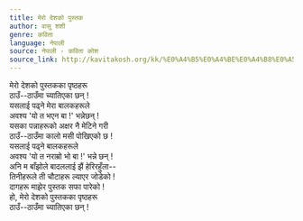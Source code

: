 ```yaml
---
title: मेरो देशको पुस्तक
author: वासु शशी
genre: कविता
language: नेपाली
source: नेपाली - कविता कोश
source_link: http://kavitakosh.org/kk/%E0%A4%B5%E0%A4%BE%E0%A4%B8%E0%A5%81_%E0%A4%B6%E0%A4%B6%E0%A5%80
---
```


मेरो देशको पुस्तकका पृष्ठहरू  
ठाउँ--ठाउँमा च्यातिएका छन् !  
यसलाई पढ्ने मेरा बालकहरूले  
अवश्य 'यो त भएन बा !' भन्नेछन् !  
यसका पन्नाहरूको अक्षर नै मेटिने गरी  
ठाउँ--ठाउँमा कालो मसी पोखिएको छ !  
यसलाई पढ्ने बालकहरूले  
अवश्य 'यो त नराम्रो भो बा !' भन्ने छन् !  
अनि म बाँझोले बादललाई झैं हेरिरहुँला--  
तिनीहरूले ती चौटाहरू ल्याएर जोडेको !  
दागहरू माझेर पुस्तक सफा पारेको !  
हो, मेरो देशको पुस्तकका पृष्ठहरू  
ठाउँ--ठाउँमा च्यातिएका छन् !
